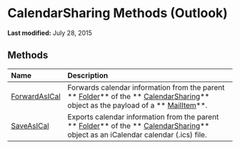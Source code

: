 
# CalendarSharing Methods (Outlook)

 **Last modified:** July 28, 2015


## Methods



|**Name**|**Description**|
|:-----|:-----|
| [ForwardAsICal](b796a573-784b-6725-535e-fd156a3f233c.md)|Forwards calendar information from the parent  ** [Folder](3cf6cda8-6d70-666e-2643-9d9c5b9cacfc.md)** of the ** [CalendarSharing](37a8a15e-51c2-b1a0-7db6-cf2a1f4e8405.md)** object as the payload of a ** [MailItem](14197346-05d2-0250-fa4c-4a6b07daf25f.md)**.|
| [SaveAsICal](2314f751-77c5-9b95-05fb-c3075f512508.md)|Exports calendar information from the parent  ** [Folder](3cf6cda8-6d70-666e-2643-9d9c5b9cacfc.md)** of the ** [CalendarSharing](37a8a15e-51c2-b1a0-7db6-cf2a1f4e8405.md)** object as an iCalendar calendar (.ics) file.|
